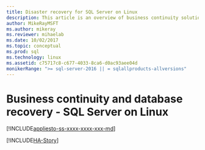 ```yaml
---
title: Disaster recovery for SQL Server on Linux
description: This article is an overview of business continuity solutions for high availability and disaster recovery in SQL Server. It focuses on availability scenarios.
author: MikeRayMSFT
ms.author: mikeray
ms.reviewer: mihaelab
ms.date: 10/02/2017
ms.topic: conceptual
ms.prod: sql
ms.technology: linux
ms.assetid: c75717c8-c677-4033-8ca6-d0ac93aee04d
monikerRange: ">= sql-server-2016 || = sqlallproducts-allversions"
---
```

# Business continuity and database recovery - SQL Server on Linux

[!INCLUDE[appliesto-ss-xxxx-xxxx-xxx-md](../includes/applies-to-version/sqlserver.md)]

[!INCLUDE[HA-Story](../includes/sql-server-ha-story.md)]
